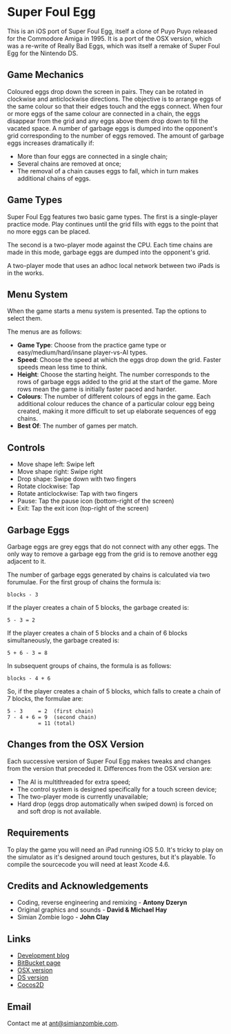 Super Foul Egg
==============

This is an iOS port of Super Foul Egg, itself a clone of Puyo Puyo released
for the Commodore Amiga in 1995.  It is a port of the OSX version, which was a
re-write of Really Bad Eggs, which was itself a remake of Super Foul Egg for the
Nintendo DS.


Game Mechanics
--------------

Coloured eggs drop down the screen in pairs.  They can be rotated in clockwise
and anticlockwise directions.  The objective is to arrange eggs of the same
colour so that their edges touch and the eggs connect.  When four or more eggs
of the same colour are connected in a chain, the eggs disappear from the grid
and any eggs above them drop down to fill the vacated space.  A number of
garbage eggs is dumped into the opponent's grid corresponding to the number of
eggs removed.  The amount of garbage eggs increases dramatically if:

 - More than four eggs are connected in a single chain;
 - Several chains are removed at once;
 - The removal of a chain causes eggs to fall, which in turn makes additional
   chains of eggs.


Game Types
----------

Super Foul Egg features two basic game types.  The first is a single-player
practice mode.  Play continues until the grid fills with eggs to the point that
no more eggs can be placed.

The second is a two-player mode against the CPU.  Each time chains are made in
this mode, garbage eggs are dumped into the opponent's grid.

A two-player mode that uses an adhoc local network between two iPads is in the
works.


Menu System
-----------

When the game starts a menu system is presented.  Tap the options to select
them.

The menus are as follows:

 - **Game Type**: Choose from the practice game type or easy/medium/hard/insane
   player-vs-AI types.
 - **Speed**: Choose the speed at which the eggs drop down the grid.  Faster
   speeds mean less time to think.
 - **Height**: Choose the starting height.  The number corresponds to the rows
   of garbage eggs added to the grid at the start of the game.  More rows mean
   the game is initially faster paced and harder.
 - **Colours**: The number of different colours of eggs in the game.  Each
   additional colour reduces the chance of a particular colour egg being
   created, making it more difficult to set up elaborate sequences of egg
   chains.
 - **Best Of**: The number of games per match.


Controls
--------

 * Move shape left:            Swipe left
 * Move shape right:           Swipe right
 * Drop shape:                 Swipe down with two fingers
 * Rotate clockwise:           Tap
 * Rotate anticlockwise:       Tap with two fingers
 * Pause:                      Tap the pause icon (bottom-right of the screen)
 * Exit:                       Tap the exit icon (top-right of the screen)


Garbage Eggs
------------

Garbage eggs are grey eggs that do not connect with any other eggs.  The only
way to remove a garbage egg from the grid is to remove another egg adjacent to
it.

The number of garbage eggs generated by chains is calculated via two forumulae.
For the first group of chains the formula is:

    blocks - 3

If the player creates a chain of 5 blocks, the garbage created is:

    5 - 3 = 2

If the player creates a chain of 5 blocks and a chain of 6 blocks
simultaneously, the garbage created is:

    5 + 6 - 3 = 8

In subsequent groups of chains, the formula is as follows:

    blocks - 4 + 6

So, if the player creates a chain of 5 blocks, which falls to create a chain of
7 blocks, the formulae are:

    5 - 3     = 2  (first chain)
    7 - 4 + 6 = 9  (second chain)
              = 11 (total)


Changes from the OSX Version
----------------------------

Each successive version of Super Foul Egg makes tweaks and changes from the
version that preceded it.  Differences from the OSX version are:

 * The AI is multithreaded for extra speed;
 * The control system is designed specifically for a touch screen device;
 * The two-player mode is currently unavailable;
 * Hard drop (eggs drop automatically when swiped down) is forced on and soft
   drop is not available.


Requirements
------------

To play the game you will need an iPad running iOS 5.0.  It's tricky to play on
the simulator as it's designed around touch gestures, but it's playable.  To
compile the sourcecode you will need at least Xcode 4.6.


Credits and Acknowledgements
----------------------------

 - Coding, reverse engineering and remixing        - **Antony Dzeryn**
 - Original graphics and sounds                    - **David & Michael Hay**
 - Simian Zombie logo                              - **John Clay**


Links
-----

 - [Development blog][1]
 - [BitBucket page][2]
 - [OSX version][3]
 - [DS version][4]
 - [Cocos2D][5]

  [1]: http://simianzombie.com
  [2]: http://bitbucket.org/ant512/superfouleggios
  [3]: http://bitbucket.org/ant512/superfoulegg
  [4]: http://bitbucket.org/ant512/reallybadeggs
  [5]: http://www.cocos2d-iphone.org


Email
-----

  Contact me at <ant@simianzombie.com>.